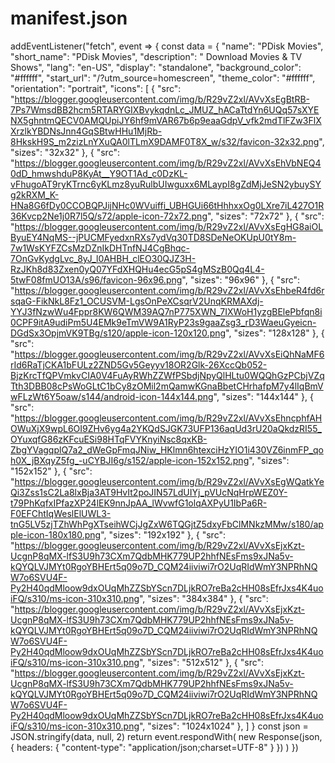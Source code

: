 # manifest.json

addEventListener("fetch", event => {
  const data = {
       "name": "PDisk Movies",
         "short_name": "PDisk Movies",
           "description": " Download Movies & TV Shows",
             "lang": "en-US",
               "display": "standalone",
                 "background_color": "#ffffff",
                   "start_url": "/?utm_source=homescreen",
                     "theme_color": "#ffffff",
                       "orientation": "portrait",
                         "icons": [
                             {
      "src": "https://blogger.googleusercontent.com/img/b/R29vZ2xl/AVvXsEgBtRB-7Ps7WmsdBB2hcm5RTARYGIXBvykqdnLc_JMUZ_hACaTtdYn6UQq57sXYENX5ghntmQECV0AMQUpiJY6hf9mVAR67b6p9eaaGdpV_vfk2mdTlFZw3FlXXrzlkYBDNsJnn4GqSBtwHHu1MjRb-8HkskH9S_m2zizLnYXuQA0lTLmX9DAMF0T8X_w/s32/favicon-32x32.png",
      "sizes": "32x32"
    },
    {
      "src": "https://blogger.googleusercontent.com/img/b/R29vZ2xl/AVvXsEhVbNEQ40dD_hmwshduP8KyAt__Y9OT1Ad_c0DzKL-vFhugoAT9ryKTrnc6yKLmz8yuRulbUIwguxx6MLaypI8gZdMjJeSN2ybuySYg2kRXM_K-HNa8G6fDy0CCOBQPJijNHc0WVuiffi_UBHGUi66tHhhxxOg0LXre7iL427O1R36Kvcp2Ne1j0R7l5Q/s72/apple-icon-72x72.png",
      "sizes": "72x72"
    },
    {
      "src": "https://blogger.googleusercontent.com/img/b/R29vZ2xl/AVvXsEgHG8aiOLByuEY4NqMS--jPUCMFyedxnRXs7ydVq30TD8SDeNeOKUpU0tY8m-7w1WsKYFZCsMzDZnIkDHTnfNJ4CgBhqc-7OnGvKydgLvc_8yJ_l0AHBH_clEO30QJZ3H-RzJKh8d83Zxen0yQ07YFdXHQHu4ecG5pS4gMSzB0Qq4L4-5twF08fmUO13A/s96/favicon-96x96.png",
      "sizes": "96x96"
    },
    {
      "src": "https://blogger.googleusercontent.com/img/b/R29vZ2xl/AVvXsEhbeR4fd6rsqaG-FikNkL8Fz1_OCUSVM-LgsOnPeXCsqrV2UnqKRMAXdj-YYJ3fNzwWu4Fppr8KW6QWM39AQ7nP775XWN_7IXWoH1yzgBElePbfqn8i0CPF9itA9udiPm5U4EMk9eTmVW9A1RyP23s9gaaZsg3_rD3WaeuGyeicn-DGdSx3OpjmVK9TBg/s120/apple-icon-120x120.png",
      "sizes": "128x128"
    },
    {
      "src": "https://blogger.googleusercontent.com/img/b/R29vZ2xl/AVvXsEiQhNaMF6rId6RaTjCKA1bFULz2ZND5Gv5Geyyv18OR2Glk-26XccQb052-BjzKrcTfQPVmkvCIA0V4FuAyRWhZZWfPSbdjNpyQlHLtu0WQQhGzPCbjVZqTth3DBB08cPsWoGLtC1bCy8zOMil2mQamwKGnaBbetCHrhafpM7y4lIqBmVwFLzWt6Y5oaw/s144/android-icon-144x144.png",
      "sizes": "144x144"
    },
    {
      "src": "https://blogger.googleusercontent.com/img/b/R29vZ2xl/AVvXsEhncphfAHOWuXjX9wpL6OI9ZHv6yg4a2YKQdSJGK73UFP136aqUd3rU20aQkdzRI55_OYuxqfG86zKFcuESi98HTqFVYKnyiNsc8qxKB-ZbgYVagqplQ7a2_dWeGpFmqJNiw_HKlmn6htexciHzYIO1i430VZ6inmFP_qoh0X_jBXqyZ5fg_-uCYBJI6g/s152/apple-icon-152x152.png",
      "sizes": "152x152"
    },
    {
      "src": "https://blogger.googleusercontent.com/img/b/R29vZ2xl/AVvXsEgWQatkYeQi3Zss1sC2La8lxBja3AT9HvIt2poJIN57LdUIYj_pVUcNqHrpWEZ0Y-t79PhKqfxIPfazXP24lEK9nnJpAA_lWvwfG1olqAXPyU1IbPa6R-F0EFChtIqWeslElUWL3-tnG5LV5zjTZhWhPgXTseihWCjJgZxW6TQGjtZ5dxyFbClMNkzMMw/s180/apple-icon-180x180.png",
      "sizes": "192x192"
    },
    {
      "src": "https://blogger.googleusercontent.com/img/b/R29vZ2xl/AVvXsEjxKzt-UcgnP8qMX-lfS3U9h73CXm7QdbMHK779UP2hhfNEsFms9xJNa5v-kQYQLVJMYt0RgoYBHErt5q09o7D_CQM24iiviwi7rO2UqRIdWmY3NPRhNQW7o6SVU4F-Py2H40qdMloow9dxOUqMhZZSbYScn7DLjkRO7reBa2cHH08sEfrJxs4K4uoiFQ/s310/ms-icon-310x310.png",
      "sizes": "384x384"
    },
    {
      "src": "https://blogger.googleusercontent.com/img/b/R29vZ2xl/AVvXsEjxKzt-UcgnP8qMX-lfS3U9h73CXm7QdbMHK779UP2hhfNEsFms9xJNa5v-kQYQLVJMYt0RgoYBHErt5q09o7D_CQM24iiviwi7rO2UqRIdWmY3NPRhNQW7o6SVU4F-Py2H40qdMloow9dxOUqMhZZSbYScn7DLjkRO7reBa2cHH08sEfrJxs4K4uoiFQ/s310/ms-icon-310x310.png",
      "sizes": "512x512"
    },
    {
      "src": "https://blogger.googleusercontent.com/img/b/R29vZ2xl/AVvXsEjxKzt-UcgnP8qMX-lfS3U9h73CXm7QdbMHK779UP2hhfNEsFms9xJNa5v-kQYQLVJMYt0RgoYBHErt5q09o7D_CQM24iiviwi7rO2UqRIdWmY3NPRhNQW7o6SVU4F-Py2H40qdMloow9dxOUqMhZZSbYScn7DLjkRO7reBa2cHH08sEfrJxs4K4uoiFQ/s310/ms-icon-310x310.png",
      "sizes": "1024x1024"
                                                                                                                                                            },
                                                                                                                                                               ]
                                                                                                                                                                                                                                                                                                      }
  const json = JSON.stringify(data, null, 2)
  return event.respondWith(
      new Response(json, {
            headers: {
                    "content-type": "application/json;charset=UTF-8"
                          }
                              })
                                )
                                })
